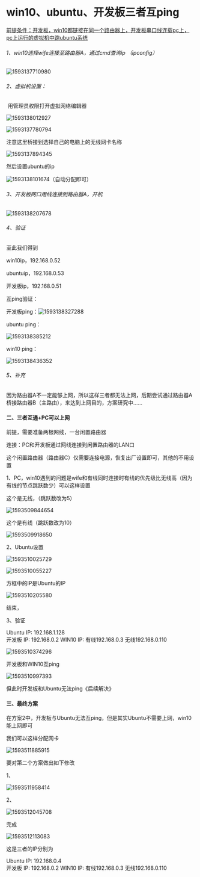 # win10、ubuntu、开发板三者互ping

<u>前提条件：开发板，win10都链接在同一个路由器上，开发板串口线连载pc上，pc上运行的虚拟机中跑ubuntu系统</u>

###### 1、win10选择wife连接至路由器A，通过cmd查询ip  （ipconfig）

![1593137710980](C:\Users\84590\AppData\Roaming\Typora\typora-user-images\1593137710980.png)

###### 2、虚拟机设置：

​	用管理员权限打开虚拟网络编辑器

![1593138012927](C:\Users\84590\AppData\Roaming\Typora\typora-user-images\1593138012927.png)

![1593137780794](C:\Users\84590\AppData\Roaming\Typora\typora-user-images\1593137780794.png)

注意这里桥接到选择自己的电脑上的无线网卡名称

![1593137894345](C:\Users\84590\AppData\Roaming\Typora\typora-user-images\1593137894345.png)

然后设置ubuntu的ip

![1593138101674](C:\Users\84590\AppData\Roaming\Typora\typora-user-images\1593138101674.png)（自动分配即可）

###### 3、开发板网口用线连接到路由器A，开机

![1593138207678](C:\Users\84590\AppData\Roaming\Typora\typora-user-images\1593138207678.png)

###### 4、验证

至此我们得到

win10ip，192.168.0.52

ubuntuip，192.168.0.53

开发板ip，192.168.0.51

互ping验证：

开发板ping：![1593138327288](C:\Users\84590\AppData\Roaming\Typora\typora-user-images\1593138327288.png)

ubuntu ping：

![1593138385212](C:\Users\84590\AppData\Roaming\Typora\typora-user-images\1593138385212.png)

win10 ping：

![1593138436352](C:\Users\84590\AppData\Roaming\Typora\typora-user-images\1593138436352.png)



###### 5、补充

因为路由器A不一定能够上网，所以这样三者都无法上网，后期尝试通过路由器A桥接路由器B（主路由），来达到上网目的，方案研究中……





#### 二、三者互通+PC可以上网

前提，需要准备两根网线，一台闲置路由器

连接：PC和开发板通过网线连接到闲置路由器的LAN口

这个闲置路由器（路由器C）仅需要连接电源，恢复出厂设置即可，其他的不用设置

1、PC，win10遇到的问题是wife和有线同时连接时有线的优先级比无线高（因为有线的节点跳跃数少）可以这样设置

这个是无线，（跳跃数改为5）

![1593509844654](win10、ubuntu、开发板三者互ping.assets/1593509844654.png)

这个是有线（跳跃数改为10）

![1593509918650](win10、ubuntu、开发板三者互ping.assets/1593509918650.png)

2、Ubuntu设置

![1593510025729](win10、ubuntu、开发板三者互ping.assets/1593510025729.png)

![1593510055227](win10、ubuntu、开发板三者互ping.assets/1593510055227.png)

方框中的IP是Ubuntu的IP

![1593510205580](win10、ubuntu、开发板三者互ping.assets/1593510205580.png)

结束，

3、验证

 Ubuntu IP: 192.168.1.128  
	开发板 IP: 192.168.0.2
	WIN10 IP: 有线192.168.0.3  无线192.168.0.110

![1593510374296](win10、ubuntu、开发板三者互ping.assets/1593510374296.png)

开发板和WIN10互ping

![1593510997393](win10、ubuntu、开发板三者互ping.assets/1593510997393.png)

但此时开发板和Ubuntu无法ping《后续解决》







#### 三、最终方案

在方案2中，开发板与Ubuntu无法互ping，但是其实Ubuntu不需要上网，win10能上网即可

我们可以这样分配网卡

![1593511885915](win10、ubuntu、开发板三者互ping.assets/1593511885915.png)

要对第二个方案做出如下修改

1、

![1593511958414](win10、ubuntu、开发板三者互ping.assets/1593511958414.png)

2、

![1593512045708](win10、ubuntu、开发板三者互ping.assets/1593512045708.png)

完成

![1593512113083](win10、ubuntu、开发板三者互ping.assets/1593512113083.png)

这是三者的IP分别为

 Ubuntu IP: 192.168.0.4  
	开发板 IP: 192.168.0.2
	WIN10 IP: 有线192.168.0.3  无线192.168.0.110